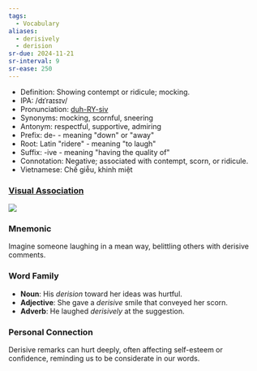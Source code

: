 ```yaml
---
tags:
  - Vocabulary
aliases:
  - derisively
  - derision
sr-due: 2024-11-21
sr-interval: 9
sr-ease: 250
---
```


- Definition: Showing contempt or ridicule; mocking.
- IPA: /dɪˈraɪsɪv/
- Pronunciation: [duh-RY-siv](https://www.google.com/search?q=how+to+pronounce+derisive)
- Synonyms: mocking, scornful, sneering
- Antonym: respectful, supportive, admiring
- Prefix: de- - meaning "down" or "away"
- Root: Latin "ridere" - meaning "to laugh"
- Suffix: -ive - meaning "having the quality of"
- Connotation: Negative; associated with contempt, scorn, or ridicule.
- Vietnamese: Chế giễu, khinh miệt


### [Visual Association](https://www.google.com/search?tbm=isch&q=derisive)

![](https://www.shutterstock.com/image-vector/two-boys-make-jokes-about-260nw-418834240.jpg)

### Mnemonic

Imagine someone laughing in a mean way, belittling others with derisive comments.

### Word Family

- **Noun**: His *derision* toward her ideas was hurtful.
- **Adjective**: She gave a *derisive* smile that conveyed her scorn.
- **Adverb**: He laughed *derisively* at the suggestion.

### Personal Connection

Derisive remarks can hurt deeply, often affecting self-esteem or confidence, reminding us to be considerate in our words.